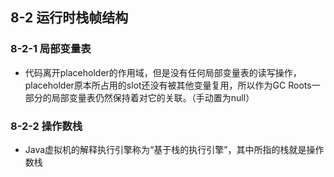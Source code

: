 ## 8-2 运行时栈帧结构

### 8-2-1 局部变量表

- 代码离开placeholder的作用域，但是没有任何局部变量表的读写操作，placeholder原本所占用的slot还没有被其他变量复用，所以作为GC Roots一部分的局部变量表仍然保持着对它的关联。（手动置为null）

### 8-2-2 操作数栈

- Java虚拟机的解释执行引擎称为“基于栈的执行引擎”，其中所指的栈就是操作数栈

